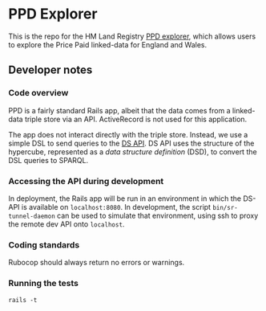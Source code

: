 # PPD Explorer

This is the repo for the HM Land Registry
[PPD explorer](http://landregistry.data.gov.uk/app/ppd),
which allows users to explore the Price Paid linked-data
for England and Wales.

## Developer notes

### Code overview

PPD is a fairly standard Rails app, albeit that the data
comes from a linked-data triple store via an API. ActiveRecord
is not used for this application.

The app does not interact directly with the triple store.
Instead, we use a simple DSL to send queries to the
[DS API](http://github.com/epimorphics/data-API). DS API uses
the structure of the hypercube, represented as a _data structure
definition_ (DSD), to convert the DSL queries to SPARQL.

### Accessing the API during development

In deployment, the Rails app will be run in an environment in
which the DS-API is available on `localhost:8080`. In development,
the script `bin/sr-tunnel-daemon` can be used to simulate that
environment, using ssh to proxy the remote dev API onto `localhost`.

### Coding standards

Rubocop should always return no errors or warnings.

### Running the tests

    rails -t
